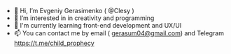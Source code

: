 - 👋 Hi, I’m Evgeniy Gerasimenko ( @Clesy )
- 👀 I’m interested in in creativity and programming
- 🌱 I'm currently learning front-end development and UX/UI
- 📫 You can contact me by email ( gerasum04@gmail.com) and Telegram https://t.me/child_prophecy

